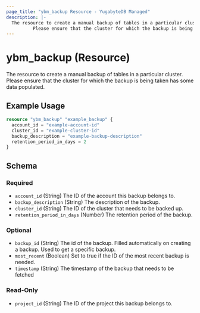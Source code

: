 ```yaml
---
page_title: "ybm_backup Resource - YugabyteDB Managed"
description: |-
  The resource to create a manual backup of tables in a particular cluster.
          Please ensure that the cluster for which the backup is being taken has some data populated.
---
```


# ybm_backup (Resource)

The resource to create a manual backup of tables in a particular cluster. 
		Please ensure that the cluster for which the backup is being taken has some data populated.


## Example Usage

```terraform
resource "ybm_backup" "example_backup" {
  account_id = "example-account-id"
  cluster_id = "example-cluster-id"
  backup_description = "example-backup-description"
  retention_period_in_days = 2  
}
```

<!-- schema generated by tfplugindocs -->
## Schema

### Required

- `account_id` (String) The ID of the account this backup belongs to.
- `backup_description` (String) The description of the backup.
- `cluster_id` (String) The ID of the cluster that needs to be backed up.
- `retention_period_in_days` (Number) The retention period of the backup.

### Optional

- `backup_id` (String) The id of the backup. Filled automatically on creating a backup. Used to get a specific backup.
- `most_recent` (Boolean) Set to true if the ID of the most recent backup is needed.
- `timestamp` (String) The timestamp of the backup that needs to be fetched

### Read-Only

- `project_id` (String) The ID of the project this backup belongs to.

